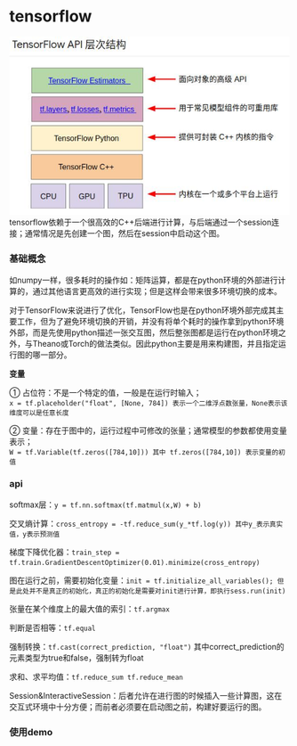 tensorflow
====
![api结构图](/docs/python/images/4-1.jpg)<br>
tensorflow依赖于一个很高效的C++后端进行计算，与后端通过一个session连接；通常情况是先创建一个图，然后在session中启动这个图。

### 基础概念 ###

如numpy一样，很多耗时的操作如：矩阵运算，都是在python环境的外部进行计算的，通过其他语言更高效的进行实现；但是这样会带来很多环境切换的成本。

对于TensorFlow来说进行了优化，TensorFlow也是在python环境外部完成其主要工作，但为了避免环境切换的开销，并没有将单个耗时的操作拿到python环境外部，而是先使用python描述一张交互图，然后整张图都是运行在python环境之外，与Theano或Torch的做法类似。因此python主要是用来构建图，并且指定运行图的哪一部分。

**变量**

① 占位符：不是一个特定的值，一般是在运行时输入；<br>
```x = tf.placeholder("float", [None, 784]) 表示一个二维浮点数张量，None表示该维度可以是任意长度```

② 变量：存在于图中的，运行过程中可修改的张量；通常模型的参数都使用变量表示；<br>
```W = tf.Variable(tf.zeros([784,10])) 其中 tf.zeros([784,10]) 表示变量的初值```

### api ###

softmax层：```y = tf.nn.softmax(tf.matmul(x,W) + b)```

交叉熵计算：```cross_entropy = -tf.reduce_sum(y_*tf.log(y)) 其中y_表示真实值，y表示预测值```

梯度下降优化器：```train_step = tf.train.GradientDescentOptimizer(0.01).minimize(cross_entropy)```

图在运行之前，需要初始化变量：```init = tf.initialize_all_variables(); 但是此处并不是真正的初始化，真正的初始化是需要对init进行计算，即执行sess.run(init)```

张量在某个维度上的最大值的索引：```tf.argmax```

判断是否相等：```tf.equal```

强制转换：```tf.cast(correct_prediction, "float")``` 其中correct_prediction的元素类型为true和false，强制转为float

求和、求平均值：```tf.reduce_sum tf.reduce_mean```

Session&InteractiveSession：后者允许在进行图的时候插入一些计算图，这在交互式环境中十分方便；而前者必须要在启动图之前，构建好要运行的图。

### 使用demo ###
